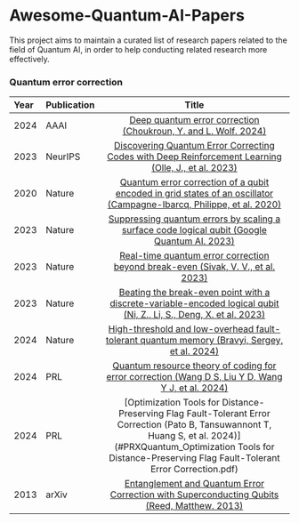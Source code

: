 # Awesome-Quantum-AI-Papers
This project aims to maintain a curated list of research papers related to the field of Quantum AI, in order to help conducting related research more effectively.

### Quantum error correction

|Year |  Publication  |  Title   |
|:--------|:--------|:--------:|
| 2024 | AAAI | [Deep quantum error correction (Choukroun, Y. and L. Wolf. 2024)](https://ojs.aaai.org/index.php/AAAI/article/view/27756)  |
| 2023 | NeurIPS | [Discovering Quantum Error Correcting Codes with Deep Reinforcement Learning (Olle, J., et al. 2023)](https://ml4physicalsciences.github.io/2023/files/NeurIPS_ML4PS_2023_83.pdf)  |
| 2020 | Nature | [Quantum error correction of a qubit encoded in grid states of an oscillator (Campagne-Ibarcq, Philippe, et al. 2020)](https://www.nature.com/articles/s41586-020-2603-3)  |
| 2023 | Nature | [Suppressing quantum errors by scaling a surface code logical qubit (Google Quantum AI. 2023)](https://www.nature.com/articles/s41586-022-05434-1)  |
| 2023 | Nature | [Real-time quantum error correction beyond break-even (Sivak, V. V., et al. 2023)](https://www.nature.com/articles/s41586-023-05782-6)  |
| 2023 | Nature | [Beating the break-even point with a discrete-variable-encoded logical qubit (Ni, Z., Li, S., Deng, X. et al. 2023)](https://www.nature.com/articles/s41586-023-05784-4)  |
| 2024 | Nature | [High-threshold and low-overhead fault-tolerant quantum memory (Bravyi, Sergey, et al. 2024)](https://www.nature.com/articles/s41586-024-07107-7)  |
| 2024 | PRL    | [Quantum resource theory of coding for error correction (Wang D S, Liu Y D, Wang Y J, et al. 2024)](https://journals.aps.org/pra/pdf/10.1103/PhysRevA.110.032413) |
| 2024 | PRL    | [Optimization Tools for Distance-Preserving Flag Fault-Tolerant Error Correction (Pato B, Tansuwannont T, Huang S, et al. 2024)](#PRXQuantum_Optimization Tools for Distance-Preserving Flag Fault-Tolerant Error Correction.pdf) |
| 2013 | arXiv | [Entanglement and Quantum Error Correction with Superconducting Qubits (Reed, Matthew. 2013)](https://arxiv.org/abs/1311.6759)  |
